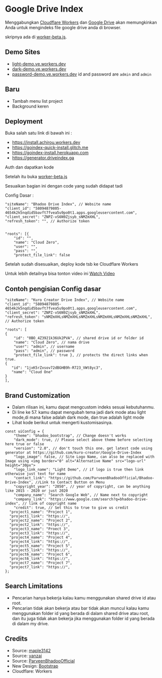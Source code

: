 # Google Drive Index

Menggabungkan [Cloudflare Workers](https://workers.cloudflare.com/) dan [Google Drive](https://www.google.com/drive/) akan memungkinkan Anda untuk mengindeks file google drive anda di browser.

skripnya ada di [worker-beta.js](https://github.com/kuro-creator/Google-Drive-Index/blob/main/worker/worker-beta.js).

## Demo Sites

* [light-demo.ve.workers.dev](https://light-demo.ve.workers.dev)
* [dark-demo.ve.workers.dev](https://dark-demo.ve.workers.dev)
* [password-demo.ve.workers.dev](https://password-demo.ve.workers.dev) id and password are `admin` and `admin`

## Baru
* Tambah menu list project
* Background keren

## Deployment
Buka salah satu link di bawah ini :

- https://install.achirou.workers.dev
- https://goindex-quick-install.glitch.me
- https://goindex-install.herokuapp.com
- https://generator.driveindex.ga

Auth dan dapatkan kode

Setelah itu buka [worker-beta.js](https://github.com/kuro-creator/Google-Drive-Index/blob/main/worker/worker-beta.js)

Sesuaikan bagian ini dengan code yang sudah didapat tadi

Config Dasar :

	"siteName": "Bhadoo Drive Index", // Website name
	"client_id": "58094879805-4654k2k5nqdid5bavft7fvea5u9po0t1.apps.googleusercontent.com",
	"client_secret": "ZNPZ-vS6N9Zjsyb_sNMZmXHL",
	"refresh_token": "", // Authorize token
  
  
  	"roots": [{
		"id": "",
		"name": "Cloud Zero",
		"user": "",
		"pass": "",
		"protect_file_link": false
    
Setelah sudah disesuaikan, deploy kode tsb ke Cloudflare Workers

Untuk lebih detailnya bisa tonton video ini [Watch Video](https://www.youtube.com/watch?v=8WMddzVX1Dw&feature=youtu.be)

## Contoh pengisian Config dasar

	"siteName": "Kuro Creator Drive Index", // Website name
	"client_id": "58094879805-4654k2k5nqdid5bavft7fvea5u9po0t1.apps.googleusercontent.com",
	"client_secret": "ZNPZ-vS6N9Zjsyb_sNMZmXHL",
	"refresh_token": "sNMZmXHLsNMZmXHLsNMZmXHLsNMZmXHLsNMZmXHLsNMZmXHL", // Authorize token

````
"roots": [
{
	"id": "0BO_4Z3921k36Uk2PVA", // shared drive id or folder id
	"name": "Cloud Zero", // nama drive
	"user": "admin", // username
	"pass": "admin", // password
	"protect_file_link": true }, // protects the direct links when true.
{
   "id": "1jxK5rZxsov72dBGHB9h-R723_VWt8yc3",
   "name": "Cloud One"
}
],
````

## Brand Customization

* Dalam rilisan ini, kamu dapat mengcustom indeks sesuai kebutuhanmu.
* Di line ke 57. kamu dapat mengubah tema jadi dark mode atau light mode,di mana false adalah dark mode, dan true adalah light mode
* Lihat kode berikut untuk mengerti kustomisasinya.
````
const uiConfig = {
	"theme": "bhadoo_bootstrap", // Change doesn't works
	"dark_mode": true, // Please select above theme before selecting here true or false
	"version": "2.0", // don't touch this one. get latest code using generator at https://github.com/kuro-creator/Google-Drive-Index
	"logo_image": false, // Site Logo Name, can also be replaced with Image using <img border="0" alt="Alternative Name" src="logo-url" height="30px">
	"logo_link_name": "Light Demo", // if logo is true then link otherwise just text for name
	"contact_link": "https://github.com/ParveenBhadooOfficial/Bhadoo-Drive-Index", //Link to Contact Button on Menu
	"copyright_year": "2050", // year of copyright, can be anything like 2015 - 2020 or just 2020
	"company_name": "Search Google Web", // Name next to copyright
	"company_link": "https://www.google.com/search?q=bhadoo-drive-index", // link of copyright name
	"credit": true, // Set this to true to give us credit
  "project1_name": "Project 1",
  "project1_link": "https://",
  "project2_name": "Project 2",
  "project2_link": "https://",
  "project3_name": "Proect 3",
  "project3_link": "https://",
  "project4_name": "Project 4",
  "project4_link": "https://",
  "project5_name": "Project 5",
  "project5_link": "https://",
  "project6_name": "Project 6",
  "project6_link": "https://",
  "project7_name": "Project 7",
  "project7_link": "https://",
};
````

## Search Limitations

* Pencarian hanya bekerja kalau kamu menggunakan shared drive id atau root.
* Pencarian tidak akan bekerja atau bar tidak akan muncul kalau kamu menggunakan folder id yang berada di dalam shared drive atau root, dan itu juga tidak akan bekerja jika menggunakan folder id yang berada di dalam my drive.


## Credits

* Source: [maple3142](https://github.com/maple3142/GDIndex)
* Source: [yanzai](https://github.com/yanzai/goindex)
* Source: [ParveenBhadooOfficial](https://github.com/ParveenBhadooOfficial/Google-Drive-Index)
* New Design: [Bootstrap](https://getbootstrap.com)
* Cloudflare: Workers
